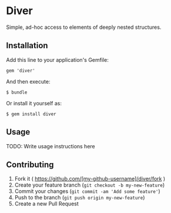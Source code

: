 # Diver

Simple, ad-hoc access to elements of deeply nested structures.

## Installation

Add this line to your application's Gemfile:

    gem 'diver'

And then execute:

    $ bundle

Or install it yourself as:

    $ gem install diver

## Usage

TODO: Write usage instructions here

## Contributing

1. Fork it ( https://github.com/[my-github-username]/diver/fork )
2. Create your feature branch (`git checkout -b my-new-feature`)
3. Commit your changes (`git commit -am 'Add some feature'`)
4. Push to the branch (`git push origin my-new-feature`)
5. Create a new Pull Request
